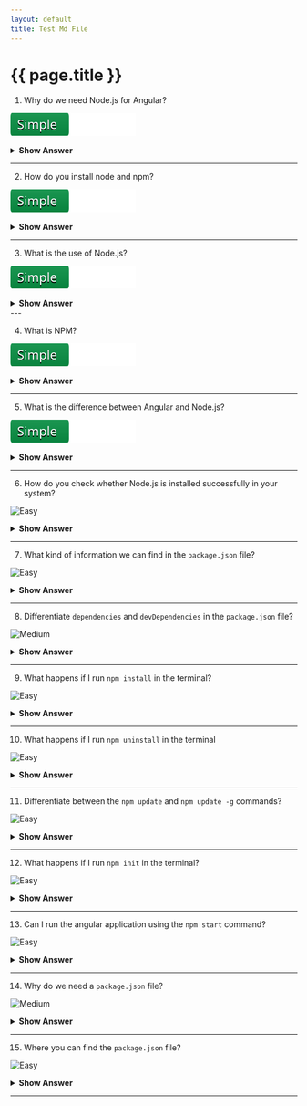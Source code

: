 ```yaml
---
layout: default
title: Test Md File
---
```


<h1> {{ page.title }} </h1>

1. Why do we need Node.js for Angular?

![Easy](https://raw.githubusercontent.com/AbySebastin/mdfiles-check/1760fa08eab534d13e8abc0c3f9518ad7dfddbaf/ComplexityTags/simple%20(2).svg)

<details markdown="1">
<summary><b>Show Answer</b></summary>

  
- We use Node.js and npm as tools for building Angular or React apps.
- Angular is a front-end framework used to create a web application and is written in **Typescript**.
- The **browser only understands JavaScript code**, so we need to compile Typescript (.ts file) to plain JavaScript (.js file).
- We use Node.js and npm to perform this compilation, then we can deploy them in production.
  

</details>

---

2. How do you install node and npm?

![Easy](https://raw.githubusercontent.com/AbySebastin/mdfiles-check/1760fa08eab534d13e8abc0c3f9518ad7dfddbaf/ComplexityTags/simple%20(2).svg)

<details markdown="1">
<summary><b>Show Answer</b></summary>


- Download Node.js from nodejs.org and install it. 
- The npm CLI gets installed with Node.js by default. 
- To check that you have installed npm, run `npm -v` in a  terminal. 
- **NOTE:** npm can install packages in a node_modules folder in angular working directory.


</details>

---

3. What is the use of Node.js?

![Easy](https://raw.githubusercontent.com/AbySebastin/mdfiles-check/1760fa08eab534d13e8abc0c3f9518ad7dfddbaf/ComplexityTags/simple%20(2).svg)

<details markdown="2">
<summary><b>Show Answer</b></summary>
<blockquote>
  
- Node.js is an open-source, cross-platform run-time environment built on Chrome's V8 JavaScript engine.
- Node.js is used to execute JavaScript code outside of a web browser. It provides a library of various JavaScript modules, which simplifies the development of web applications.
- Global companies like Netflix, Facebook, Walmart Linkedin, Uber, etc., use Node.js for building their applications. 
  
</blockquote>
</details>
---

4. What is NPM?

![Easy](https://raw.githubusercontent.com/AbySebastin/mdfiles-check/1760fa08eab534d13e8abc0c3f9518ad7dfddbaf/ComplexityTags/simple%20(2).svg)

<details markdown="1">
<summary><b>Show Answer</b></summary>
<blockquote>
 
- NPM stands for Node Package Manager, responsible for managing all the packages and modules for Node.js.

- Node Package Manager provides two main functionalities:
    - Provides online repositories for node.js packages/modules, which are searchable on search.nodejs.org
    - Provides command-line utility to install Node.js packages and also manages Node.js versions and dependencies  
  
</blockquote>
</details>  

---

5. What is the difference between Angular and Node.js?

![Easy](https://raw.githubusercontent.com/AbySebastin/mdfiles-check/1760fa08eab534d13e8abc0c3f9518ad7dfddbaf/ComplexityTags/simple%20(2).svg)

<details markdown="1">
<summary><b>Show Answer</b></summary>
<blockquote>

|                           Angular                           |                                 Node.js                                 |
|:-----------------------------------------------------------:|:-----------------------------------------------------------------------:|
|            It is a frontend development framework           |                     It is a server-side environment                     |
|                 It is written in TypeScript                 |                    It is written in C, C++ languages                    |
| Used for building single-page, client-side web applications | Used for building fast and scalable server-side networking applications |
 
</blockquote>
</details>

---

6. How do you check whether Node.js is installed successfully in your system?

![Easy](https://github.com/revaturelabs/interviewquestions/blob/dev/ComplexityTags/simple%20(2).svg)

<details markdown="1">
<summary><b>Show Answer</b></summary>
<blockquote>

To check that node.js is installed, open the power shell or command prompt (cmd) and type `node –v`. If the node is installed tall properly in your system print something like that v4.4.3.

</blockquote>
</details> 

---
 
7. What kind of information we can find in the `package.json` file?

![Easy](https://github.com/revaturelabs/interviewquestions/blob/dev/ComplexityTags/simple%20(2).svg)

<details markdown="1">
<summary><b>Show Answer</b></summary>
<blockquote>

 `package.json` file is used to store the metadata related to the project such as a project description, the version of the project in a particular distribution, and license information, as well as to store the list of dependency packages.

</blockquote>
</details>  

---
 
8. Differentiate `dependencies` and `devDependencies` in the `package.json` file?

![Medium](https://github.com/revaturelabs/interviewquestions/blob/dev/ComplexityTags/Medium%20(2).svg)

<details markdown="1">
<summary><b>Show Answer</b></summary>
<blockquote>

In `package.json`, regular `dependencies` are packages that are required for your production-ready site or app to work. Production-ready means the online version of your website or app that the audience experiences.

`devDependencies` are packages used for development purposes, e.g for running tests or transpiling your code.

</blockquote>
</details>

---
 
9. What happens if I run `npm install` in the terminal?

![Easy](https://github.com/revaturelabs/interviewquestions/blob/dev/ComplexityTags/simple%20(2).svg)

<details markdown="1">
<summary><b>Show Answer</b></summary>
<blockquote>
The 
`npm install` command is used for installing JavaScript packages on your local computer.

</blockquote>
</details>

---
 
10. What happens if I run `npm uninstall` in the terminal

![Easy](https://github.com/revaturelabs/interviewquestions/blob/dev/ComplexityTags/simple%20(2).svg)

<details markdown="1">
<summary><b>Show Answer</b></summary>
<blockquote>The 

`npm uninstall` command is used to remove installed npm packages on your computer.

</blockquote>
</details>  

---
 
11. Differentiate between the `npm update` and `npm update -g` commands?

![Easy](https://github.com/revaturelabs/interviewquestions/blob/dev/ComplexityTags/simple%20(2).svg)

<details markdown="1">
<summary><b>Show Answer</b></summary>
<blockquote>

The `npm update` command is used to update the node package manager to the latest version.
  
It will also install missing packages.

If the -g flag is specified, this command will update globally installed packages.

If no package name is specified, all packages in the specified location (global or local) will be updated.
  
</blockquote>
</details>

---
 
12. What happens if I run `npm init` in the terminal?

![Easy](https://github.com/revaturelabs/interviewquestions/blob/dev/ComplexityTags/simple%20(2).svg)

<details markdown="1">
<summary><b>Show Answer</b></summary>
<blockquote>

The `npm init` command in the JSON language creates a package.json file for your project’s front end. 

</blockquote>
</details>

---
 
13. Can I run the angular application using the `npm start` command?

![Easy](https://github.com/revaturelabs/interviewquestions/blob/dev/ComplexityTags/simple%20(2).svg)
<details markdown="1">
<summary><b>Show Answer</b></summary>
<blockquote>

 Yes, it can run an angular application.

</blockquote>
</details>

---

14. Why do we need a `package.json` file?

![Medium](https://github.com/revaturelabs/interviewquestions/blob/dev/ComplexityTags/Medium%20(2).svg)

<details markdown="1">
<summary><b>Show Answer</b></summary>
<blockquote>

`package.json` contains just JSON. The main purpose of this file is to hold various metadata related to the project. The file is used to provide the information to the node package manager (NPM) that allows identifying the project and its dependencies.

</blockquote>
</details>

---

15. Where you can find the `package.json` file?

![Easy](https://github.com/revaturelabs/interviewquestions/blob/dev/ComplexityTags/simple%20(2).svg)

<details markdown="1">
<summary><b>Show Answer</b></summary>
<blockquote>

The `package.json` file is normally present in the root directory of a project folder structure.

</blockquote>
</details>

---
